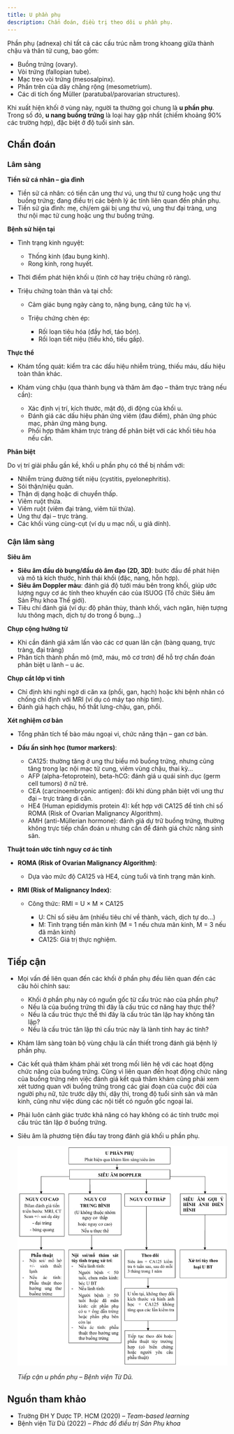 ```yaml
---
title: U phần phụ
description: Chẩn đoán, điều trị theo dõi u phần phụ.
---
```


Phần phụ (adnexa) chỉ tất cả các cấu trúc nằm trong khoang giữa thành chậu và thân tử cung, bao gồm:

- Buồng trứng (ovary).
- Vòi trứng (fallopian tube).
- Mạc treo vòi trứng (mesosalpinx).
- Phần trên của dây chằng rộng (mesometrium).
- Các di tích ống Müller (paratubal/parovarian structures).

Khi xuất hiện khối ở vùng này, người ta thường gọi chung là **u phần phụ**. Trong số đó, **u nang buồng trứng** là loại hay gặp nhất (chiếm khoảng 90% các trường hợp), đặc biệt ở độ tuổi sinh sản.

## Chẩn đoán

### Lâm sàng

**Tiền sử cá nhân – gia đình**

- Tiền sử cá nhân: có tiền căn ung thư vú, ung thư tử cung hoặc ung thư buồng trứng; đang điều trị các bệnh lý ác tính liên quan đến phần phụ.
- Tiền sử gia đình: mẹ, chị/em gái bị ung thư vú, ung thư đại tràng, ung thư nội mạc tử cung hoặc ung thư buồng trứng.

**Bệnh sử hiện tại**

- Tình trạng kinh nguyệt:

  - Thống kinh (đau bụng kinh).
  - Rong kinh, rong huyết.

- Thời điểm phát hiện khối u (tình cờ hay triệu chứng rõ ràng).
- Triệu chứng toàn thân và tại chỗ:

  - Cảm giác bụng ngày càng to, nặng bụng, căng tức hạ vị.
  - Triệu chứng chèn ép:

    - Rối loạn tiêu hóa (đầy hơi, táo bón).
    - Rối loạn tiết niệu (tiểu khó, tiểu gấp).

**Thực thể**

- Khám tổng quát: kiểm tra các dấu hiệu nhiễm trùng, thiếu máu, dấu hiệu toàn thân khác.
- Khám vùng chậu (qua thành bụng và thăm âm đạo – thăm trực tràng nếu cần):

  - Xác định vị trí, kích thước, mật độ, di động của khối u.
  - Đánh giá các dấu hiệu phản ứng viêm (đau điểm), phản ứng phúc mạc, phản ứng màng bụng.
  - Phối hợp thăm khám trực tràng để phân biệt với các khối tiêu hóa nếu cần.

**Phân biệt**

Do vị trí giải phẫu gần kề, khối u phần phụ có thể bị nhầm với:

- Nhiễm trùng đường tiết niệu (cystitis, pyelonephritis).
- Sỏi thận/niệu quản.
- Thận dị dạng hoặc di chuyển thấp.
- Viêm ruột thừa.
- Viêm ruột (viêm đại tràng, viêm túi thừa).
- Ung thư đại – trực tràng.
- Các khối vùng cùng-cụt (ví dụ u mạc nối, u giả dính).

### Cận lâm sàng

**Siêu âm**

- **Siêu âm đầu dò bụng/đầu dò âm đạo (2D, 3D)**: bước đầu để phát hiện và mô tả kích thước, hình thái khối (đặc, nang, hỗn hợp).
- **Siêu âm Doppler màu**: đánh giá độ tưới máu bên trong khối, giúp ước lượng nguy cơ ác tính theo khuyến cáo của ISUOG (Tổ chức Siêu âm Sản Phụ khoa Thế giới).
- Tiêu chí đánh giá (ví dụ: độ phân thùy, thành khối, vách ngăn, hiện tượng lưu thông mạch, dịch tự do trong ổ bụng...)

**Chụp cộng hưởng từ**

- Khi cần đánh giá xâm lấn vào các cơ quan lân cận (bàng quang, trực tràng, đại tràng)
- Phân tích thành phần mô (mỡ, máu, mô cơ trơn) để hỗ trợ chẩn đoán phân biệt u lành – u ác.

**Chụp cắt lớp vi tính**

- Chỉ định khi nghi ngờ di căn xa (phổi, gan, hạch) hoặc khi bệnh nhân có chống chỉ định với MRI (ví dụ có máy tạo nhịp tim).
- Đánh giá hạch chậu, hố thắt lưng-chậu, gan, phổi.

**Xét nghiệm cơ bản**

- Tổng phân tích tế bào máu ngoại vi, chức năng thận – gan cơ bản.
- **Dấu ấn sinh học (tumor markers)**:

  - CA125: thường tăng ở ung thư biểu mô buồng trứng, nhưng cũng tăng trong lạc nội mạc tử cung, viêm vùng chậu, thai kỳ...
  - AFP (alpha-fetoprotein), beta-hCG: đánh giá u quái sinh dục (germ cell tumors) ở nữ trẻ.
  - CEA (carcinoembryonic antigen): đôi khi dùng phân biệt với ung thư đại – trực tràng di căn.
  - HE4 (Human epididymis protein 4): kết hợp với CA125 để tính chỉ số ROMA (Risk of Ovarian Malignancy Algorithm).
  - AMH (anti-Müllerian hormone): đánh giá dự trữ buồng trứng, thường không trực tiếp chẩn đoán u nhưng cần để đánh giá chức năng sinh sản.

**Thuật toán ước tính nguy cơ ác tính**

- **ROMA (Risk of Ovarian Malignancy Algorithm)**:

  - Dựa vào mức độ CA125 và HE4, cùng tuổi và tình trạng mãn kinh.

- **RMI (Risk of Malignancy Index)**:

  - Công thức: RMI = U × M × CA125

    - U: Chỉ số siêu âm (nhiều tiêu chí về thành, vách, dịch tự do...)
    - M: Tình trạng tiền mãn kinh (M = 1 nếu chưa mãn kinh, M = 3 nếu đã mãn kinh)
    - CA125: Giá trị thực nghiệm.

## Tiếp cận

- Mọi vấn đề liên quan đến các khối ở phần phụ đều liên quan đến các câu hỏi chính sau:

  - Khối ở phần phụ này có nguồn gốc từ cấu trúc nào của phần phụ?
  - Nếu là của buồng trứng thì đây là cấu trúc cơ năng hay thực thể?
  - Nếu là cấu trúc thực thể thì đây là cấu trúc tân lập hay không tân lập?
  - Nếu là cấu trúc tân lập thì cấu trúc này là lành tính hay ác tính?

- Khám lâm sàng toàn bộ vùng chậu là cần thiết trong đánh giá bệnh lý phần phụ.
- Các kết quả thăm khám phải xét trong mối liên hệ với các hoạt động chức năng của buồng trứng. Cũng vì liên quan đến hoạt động chức năng của buồng trứng nên việc đánh giá kết quả thăm khám cũng phải xem xét tương quan với buồng trứng trong các giai đoạn của cuộc đời của người phụ nữ, tức trước dậy thì, dậy thì, trong độ tuổi sinh sản và mãn kinh, cũng như việc dùng các nội tiết có nguồn gốc ngoại lai.
- Phải luôn cảnh giác trước khả năng có hay không có ác tính trước mọi cấu trúc tân lập ở buồng trứng.
- Siêu âm là phương tiện đầu tay trong đánh giá khối u phần phụ.

  ![Tiếp cận u phần phụ – Bệnh viện Từ Dũ](../../../../assets/phu-khoa/u-phan-phu/tiep-can-u-phan-phu.jpeg)

  _Tiếp cận u phần phụ – Bệnh viện Từ Dũ._

## Nguồn tham khảo

- Trường ĐH Y Dược TP. HCM (2020) – _Team-based learning_
- Bệnh viện Từ Dũ (2022) – _Phác đồ điều trị Sản Phụ khoa_
